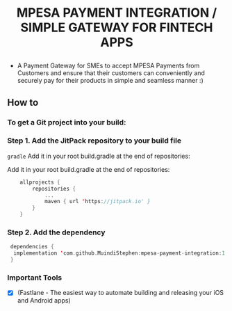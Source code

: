 # <p align="center"> MPESA PAYMENT INTEGRATION / SIMPLE GATEWAY FOR FINTECH APPS</p>
- A Payment Gateway for SMEs to accept MPESA Payments from Customers and ensure that their customers
  can conveniently and securely pay for their products in simple and seamless manner :)
##
##

## How to
### To get a Git project into your build:

### Step 1. Add the JitPack repository to your build file

`gradle`
Add it in your root build.gradle at the end of repositories:

Add it in your root build.gradle at the end of repositories:

```kotlin
	allprojects {
		repositories {
			...
			maven { url 'https://jitpack.io' }
		}
	}

```
### Step 2. Add the dependency

  ```kotlin
   dependencies {
  	implementation 'com.github.MuindiStephen:mpesa-payment-integration:1.0.1'
   }
  ```

### Important Tools
- [x] (Fastlane - The easiest way to automate building and releasing your iOS and Android apps)




